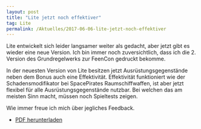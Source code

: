 ```yaml
---
layout: post
title: "Lite jetzt noch effektiver"
tag: Lite
permalink: /Aktuelles/2017-06-06-lite-jetzt-noch-effektiver
---
```


Lite entwickelt sich leider langsamer weiter als gedacht, aber jetzt gibt es wieder eine neue Version. Ich bin immer noch zuversichtlich, dass ich die 2. Version des Grundregelwerks zur FeenCon gedruckt bekomme.

In der neuesten Version von Lite besitzen jetzt Ausrüstungsgegenstände neben dem Bonus auch eine Effektivität. Effektivität funktioniert wie der Schadensmodifikator bei SpacePirates Raumschiffwaffen, ist aber jetzt flexibel für alle Ausrüstungsgegenstände nutzbar. Bei welchen das am meisten Sinn macht, müssen noch Spieltests zeigen.

Wie immer freue ich mich über jegliches Feedback.

- [PDF herunterladen](https://lite.jcgames.de/Publikationen/)
